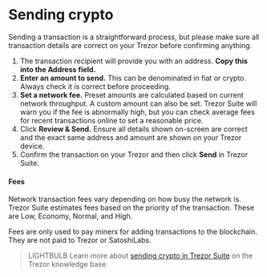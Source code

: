 # Sending crypto

Sending a transaction is a straightforward process, but please make sure all transaction details are correct on your Trezor before confirming anything.

1. The transaction recipient will provide you with an address. **Copy this into the Address field.**
2. **Enter an amount to send.** This can be denominated in fiat or crypto. Always check it is correct before proceeding.
3. **Set a network fee.** Preset amounts are calculated based on current network throughput. A custom amount can also be set. Trezor Suite will warn you if the fee is abnormally high, but you can check average fees for recent transactions online to set a reasonable price.
4. Click **Review & Send.** Ensure all details shown on-screen are correct and the exact same address and amount are shown on your Trezor device.
5. Confirm the transaction on your Trezor and then click **Send** in Trezor Suite.

#### **Fees**

Network transaction fees vary depending on how busy the network is. Trezor Suite estimates fees based on the priority of the transaction. These are Low, Economy, Normal, and High.

Fees are only used to pay miners for adding transactions to the blockchain. They are not paid to Trezor or SatoshiLabs.

> LIGHTBULB Learn more about [sending crypto in Trezor Suite](https://trezor.io/learn/a/send-crypto-in-trezor-suite-app) on the Trezor knowledge base
